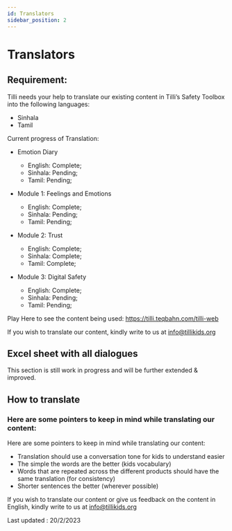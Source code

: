 ```yaml
---
id: Translators
sidebar_position: 2
---
```


# Translators
## Requirement:

Tilli needs your help to translate our existing content in Tilli’s Safety Toolbox into the following languages:

- Sinhala
- Tamil

Current progress of Translation:

- Emotion Diary 
    - English: Complete;
    - Sinhala: Pending; 
    - Tamil: Pending;

- Module 1: Feelings and Emotions
    - English: Complete;
    - Sinhala: Pending; 
    - Tamil: Pending;

- Module 2: Trust
    - English: Complete;
    - Sinhala: Complete; 
    - Tamil: Complete; 

- Module 3: Digital Safety
    - English: Complete;
    - Sinhala: Pending; 
    - Tamil: Pending;

Play Here to see the content being used: https://tilli.teqbahn.com/tilli-web 

If you wish to translate our content, kindly write to us at info@tillikids.org 


## Excel sheet with all dialogues

This section is still work in progress and will be further extended & improved.


## How to translate
 
### Here are some pointers to keep in mind while translating our content:
Here are some pointers to keep in mind while translating our content:

- Translation should use a conversation tone for kids to understand easier
- The simple the words are the better (kids vocabulary)
- Words that are repeated across the different products should have the same translation (for consistency)
- Shorter sentences the better (wherever possible)		

If you wish to translate our content or give us feedback on the content in English, kindly write to us at info@tillikids.org


Last updated : 20/2/2023
